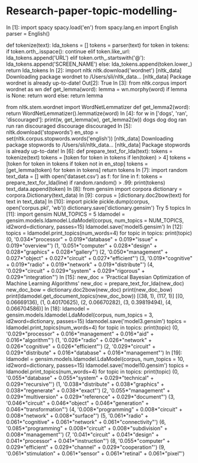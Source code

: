 # Research-paper-topic-modelling- 
In [1]:
import spacy
spacy.load('en')
from spacy.lang.en import English
parser = English()

def tokenize(text):
    lda_tokens = []
    tokens = parser(text)
    for token in tokens:
        if token.orth_.isspace():
            continue
        elif token.like_url:
            lda_tokens.append('URL')
        elif token.orth_.startswith('@'):
            lda_tokens.append('SCREEN_NAME')
        else:
            lda_tokens.append(token.lower_)
    return lda_tokens
In [2]:
import nltk
nltk.download('wordnet')
[nltk_data] Downloading package wordnet to /Users/sli/nltk_data...
[nltk_data]   Package wordnet is already up-to-date!
Out[2]:
True
In [3]:
from nltk.corpus import wordnet as wn
def get_lemma(word):
    lemma = wn.morphy(word)
    if lemma is None:
        return word
    else:
        return lemma
    
from nltk.stem.wordnet import WordNetLemmatizer
def get_lemma2(word):
    return WordNetLemmatizer().lemmatize(word)
In [4]:
for w in ['dogs', 'ran', 'discouraged']:
    print(w, get_lemma(w), get_lemma2(w))
dogs dog dog
ran run ran
discouraged discourage discouraged
In [5]:
nltk.download('stopwords')
en_stop = set(nltk.corpus.stopwords.words('english'))
[nltk_data] Downloading package stopwords to /Users/sli/nltk_data...
[nltk_data]   Package stopwords is already up-to-date!
In [6]:
def prepare_text_for_lda(text):
    tokens = tokenize(text)
    tokens = [token for token in tokens if len(token) > 4]
    tokens = [token for token in tokens if token not in en_stop]
    tokens = [get_lemma(token) for token in tokens]
    return tokens
In [7]:
import random
text_data = []
with open('dataset.csv') as f:
    for line in f:
        tokens = prepare_text_for_lda(line)
        if random.random() > .99:
            print(tokens)
            text_data.append(token)
In [8]:
from gensim import corpora
dictionary = corpora.Dictionary(text_data)
In [9]:
corpus = [dictionary.doc2bow(text) for text in text_data]
In [10]:
import pickle
pickle.dump(corpus, open('corpus.pkl', 'wb'))
dictionary.save('dictionary.gensim')
Try 5 topics
In [11]:
import gensim
NUM_TOPICS = 5
ldamodel = gensim.models.ldamodel.LdaModel(corpus, num_topics = NUM_TOPICS, id2word=dictionary, passes=15)
ldamodel.save('model5.gensim')
In [12]:
topics = ldamodel.print_topics(num_words=4)
for topic in topics:
    print(topic)
(0, '0.034*"processor" + 0.019*"database" + 0.019*"issue" + 0.019*"overview"')
(1, '0.051*"computer" + 0.028*"design" + 0.028*"graphics" + 0.028*"gallery"')
(2, '0.050*"management" + 0.027*"object" + 0.027*"circuit" + 0.027*"efficient"')
(3, '0.019*"cognitive" + 0.019*"radio" + 0.019*"network" + 0.019*"distribute"')
(4, '0.029*"circuit" + 0.029*"system" + 0.029*"rigorous" + 0.029*"integration"')
In [15]:
new_doc = 'Practical Bayesian Optimization of Machine Learning Algorithms'
new_doc = prepare_text_for_lda(new_doc)
new_doc_bow = dictionary.doc2bow(new_doc)
print(new_doc_bow)
print(ldamodel.get_document_topics(new_doc_bow))
[(38, 1), (117, 1)]
[(0, 0.06669136), (1, 0.40170625), (2, 0.06670282), (3, 0.39819494), (4, 0.066704586)]
In [18]:
ldamodel = gensim.models.ldamodel.LdaModel(corpus, num_topics = 3, id2word=dictionary, passes=15)
ldamodel.save('model3.gensim')
topics = ldamodel.print_topics(num_words=4)
for topic in topics:
    print(topic)
(0, '0.029*"processor" + 0.016*"management" + 0.016*"aid" + 0.016*"algorithm"')
(1, '0.026*"radio" + 0.026*"network" + 0.026*"cognitive" + 0.026*"efficient"')
(2, '0.029*"circuit" + 0.029*"distribute" + 0.016*"database" + 0.016*"management"')
In [19]:
ldamodel = gensim.models.ldamodel.LdaModel(corpus, num_topics = 10, id2word=dictionary, passes=15)
ldamodel.save('model10.gensim')
topics = ldamodel.print_topics(num_words=4)
for topic in topics:
    print(topic)
(0, '0.055*"database" + 0.055*"system" + 0.029*"technical" + 0.029*"recursive"')
(1, '0.038*"distribute" + 0.038*"graphics" + 0.038*"regenerate" + 0.038*"exact"')
(2, '0.055*"management" + 0.029*"multiversion" + 0.029*"reference" + 0.029*"document"')
(3, '0.046*"circuit" + 0.046*"object" + 0.046*"generation" + 0.046*"transformation"')
(4, '0.008*"programming" + 0.008*"circuit" + 0.008*"network" + 0.008*"surface"')
(5, '0.061*"radio" + 0.061*"cognitive" + 0.061*"network" + 0.061*"connectivity"')
(6, '0.085*"programming" + 0.008*"circuit" + 0.008*"subdivision" + 0.008*"management"')
(7, '0.041*"circuit" + 0.041*"design" + 0.041*"processor" + 0.041*"instruction"')
(8, '0.055*"computer" + 0.029*"efficient" + 0.029*"channel" + 0.029*"cooperation"')
(9, '0.061*"stimulation" + 0.061*"sensor" + 0.061*"retinal" + 0.061*"pixel"')
